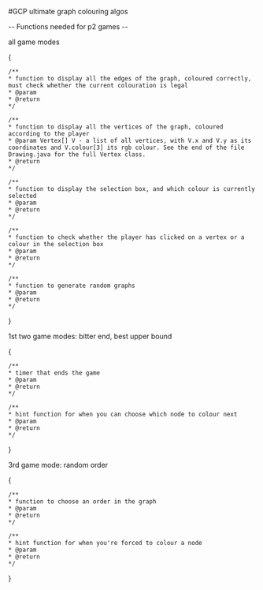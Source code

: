 #GCP
ultimate graph colouring algos


-- Functions needed for p2 games --


all game modes

{

	/**
	* function to display all the edges of the graph, coloured correctly, must check whether the current colouration is legal
	* @param 
	* @return
	*/
	
	/**
	* function to display all the vertices of the graph, coloured according to the player
	* @param Vertex[] V - a list of all vertices, with V.x and V.y as its coordinates and V.colour[3] its rgb colour. See the end of the file Drawing.java for the full Vertex class.
	* @return
	*/
	
	/**
	* function to display the selection box, and which colour is currently selected
	* @param
	* @return
	*/
	
	/**
	* function to check whether the player has clicked on a vertex or a colour in the selection box
	* @param
	* @return
	*/
	
	/**
	* function to generate random graphs
	* @param
	* @return
	*/
	
}

1st two game modes: bitter end, best upper bound

{
	
	/**
	* timer that ends the game
	* @param
	* @return
	*/
	
	/**
	* hint function for when you can choose which node to colour next
	* @param
	* @return
	*/
}

3rd game mode: random order

{

	/**
	* function to choose an order in the graph
	* @param
	* @return
	*/
	
	/**
	* hint function for when you're forced to colour a node
	* @param
	* @return
	*/
}
